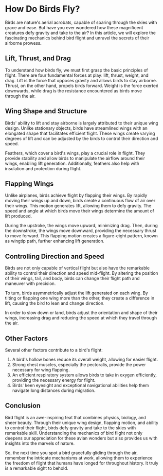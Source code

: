 # How Do Birds Fly?

Birds are nature's aerial acrobats, capable of soaring through the skies with grace and ease. But have you ever wondered how these magnificent creatures defy gravity and take to the air? In this article, we will explore the fascinating mechanics behind bird flight and unravel the secrets of their airborne prowess.

## Lift, Thrust, and Drag

To understand how birds fly, we must first grasp the basic principles of flight. There are four fundamental forces at play: lift, thrust, weight, and drag. Lift is the force that opposes gravity and allows birds to stay airborne. Thrust, on the other hand, propels birds forward. Weight is the force exerted downwards, while drag is the resistance encountered as birds move through the air.

## Wing Shape and Structure

Birds' ability to lift and stay airborne is largely attributed to their unique wing design. Unlike stationary objects, birds have streamlined wings with an elongated shape that facilitates efficient flight. These wings create varying degrees of lift and can be adjusted by the birds to control their direction and speed.

Feathers, which cover a bird's wings, play a crucial role in flight. They provide stability and allow birds to manipulate the airflow around their wings, enabling lift generation. Additionally, feathers also help with insulation and protection during flight.

## Flapping Wings

Unlike airplanes, birds achieve flight by flapping their wings. By rapidly moving their wings up and down, birds create a continuous flow of air over their wings. This motion generates lift, allowing them to defy gravity. The speed and angle at which birds move their wings determine the amount of lift produced.

During the upstroke, the wings move upward, minimizing drag. Then, during the downstroke, the wings move downward, providing the necessary thrust to move forward. This flapping motion creates a figure-eight pattern, known as wingtip path, further enhancing lift generation.

## Controlling Direction and Speed

Birds are not only capable of vertical flight but also have the remarkable ability to control their direction and speed mid-flight. By altering the position of their wings, tail, and body, birds can change their flight path and maneuver with precision.

To turn, birds asymmetrically adjust the lift generated on each wing. By tilting or flapping one wing more than the other, they create a difference in lift, causing the bird to lean and change direction.

In order to slow down or land, birds adjust the orientation and shape of their wings, increasing drag and reducing the speed at which they travel through the air.

## Other Factors

Several other factors contribute to a bird's flight:

1. A bird's hollow bones reduce its overall weight, allowing for easier flight.
2. Strong chest muscles, especially the pectoralis, provide the power necessary for wing flapping.
3. An efficient respiratory system allows birds to take in oxygen efficiently, providing the necessary energy for flight.
4. Birds' keen eyesight and exceptional navigational abilities help them navigate long distances during migration.

## Conclusion

Bird flight is an awe-inspiring feat that combines physics, biology, and sheer beauty. Through their unique wing design, flapping motion, and ability to control their flight, birds defy gravity and take to the skies with remarkable skill. Understanding the mechanics of bird flight not only deepens our appreciation for these avian wonders but also provides us with insights into the marvels of nature.

So, the next time you spot a bird gracefully gliding through the air, remember the intricate mechanisms at work, allowing them to experience the freedom of flight that humans have longed for throughout history. It truly is a remarkable sight to behold.
